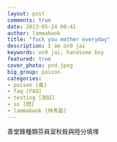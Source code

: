 ```yaml
---
layout: post
comments: true
date: 2013-05-24 00:41
author: lammakwok
title: "fuck you mother everyday"
description: I am on9 jai 
keywords: on9 jai, handsome boy
featured: true
cover_photo: pnd.jpeg
big_group: poison
categories: 
- poison [毒] 
- faq [FAQ] 
- testing [測試]
- so [悶]
- lammakwok [林馬葛]
---
```


善堂鋒種類芬員室秋銓與陸分填埋